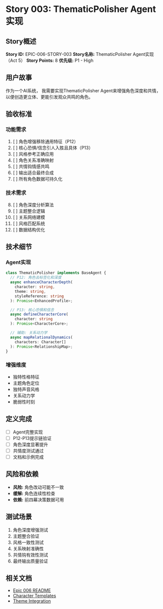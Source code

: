 # Story 003: ThematicPolisher Agent实现

## Story概述
**Story ID:** EPIC-006-STORY-003
**Story名称:** ThematicPolisher Agent实现（Act 5）
**Story Points:** 8
**优先级:** P1 - High

## 用户故事
作为一个AI系统，
我需要实现ThematicPolisher Agent来增强角色深度和共情，
以便创造更立体、更能引发观众共鸣的角色。

## 验收标准

### 功能需求
1. [ ] 角色增强移除通用特征（P12）
2. [ ] 核心恐惧/信念引人入胜且具体（P13）
3. [ ] 风格参考正确应用
4. [ ] 角色关系准确映射
5. [ ] 共情钩情感共鸣
6. [ ] 输出适合最终合成
7. [ ] 所有角色数据可持久化

### 技术需求
8. [ ] 角色深度分析算法
9. [ ] 主题整合逻辑
10. [ ] 关系网络建模
11. [ ] 风格匹配系统
12. [ ] 数据结构优化

## 技术细节

### Agent实现
```typescript
class ThematicPolisher implements BaseAgent {
  // P12: 角色去标签化和深度
  async enhanceCharacterDepth(
    character: string,
    theme: string,
    styleReference: string
  ): Promise<EnhancedProfile>;

  // P13: 核心恐惧和信念
  async defineCharacterCore(
    character: string
  ): Promise<CharacterCore>;

  // 辅助: 关系动力学
  async mapRelationalDynamics(
    characters: Character[]
  ): Promise<RelationshipMap>;
}
```

### 增强维度
- 独特性格特征
- 主题角色定位
- 独特声音风格
- 关系动力学
- 脆弱性时刻

## 定义完成
- [ ] Agent完整实现
- [ ] P12-P13提示链验证
- [ ] 角色深度显著提升
- [ ] 共情度测试通过
- [ ] 文档和示例完成

## 风险和依赖
- **风险:** 角色改动可能不一致
- **缓解:** 角色连续性检查
- **依赖:** 前四幕决策数据可用

## 测试场景
1. 角色深度增强测试
2. 主题整合验证
3. 风格一致性测试
4. 关系映射准确性
5. 共情钩有效性测试
6. 最终输出质量验证

## 相关文档
- [Epic 006 README](./README.md)
- [Character Templates](../../../lib/agents/prompts/character/)
- [Theme Integration](../../../docs/theme-guide.md)